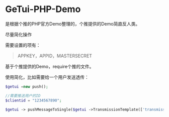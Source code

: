 GeTui-PHP-Demo
================

是根据个推的PHP官方Demo整理的，个推提供的Demo简直反人类。


尽量简化操作

需要设置的项有：

>APPKEY，APPID，MASTERSECRET

基于个推提供的Demo，require个推的文件。

使用简化，比如需要给一个用户发送透传：

```php
$getui =new push();

//需要推送用户的ID
$clientid = "1234567890";

$getui -> pushMessageToSingle($getui ->TransmissionTemplate(['transmissionType'=> 1,'transmissionContent'=>'Test']),$clientid);
```
